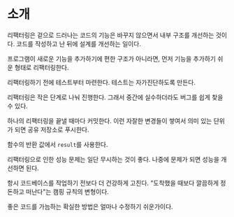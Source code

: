 # 소개

리팩터링은 겉으로 드러나는 코드의 기능은 바꾸지 않으면서 내부 구조를 개선하는 것이다. 코드를 작성하고 난 뒤에 설계를 개선하는 일이다.

프로그램이 새로운 기능을 추가하기에 편한 구조가 아니라면, 먼저 기능을 추가하기 쉬운 형태로 리팩터링한다.

리팩터링하기 전에 테스트부터 마련한다. 테스트는 자가진단하도록 만든다.

리팩터링은 작은 단계로 나눠 진행한다. 그래서 중간에 실수하더라도 버그를 쉽게 찾을 수 있다.

하나의 리팩터링을 끝낼 때마다 커밋한다. 이런 자잘한 변경들이 쌓여서 의미 있는 단위가 되면 공유 저장소로 푸시한다.

함수의 반환 값에서 `result`를 사용한다.

리팩터링으로 인한 성능 문제는 일단 무시하는 것이 좋다. 나중에 문제가 되면 성능을 개선하면 된다.

항시 코드베이스를 작업하기 전보다 더 건강하게 고친다. "도착했을 때보다 깔끔하게 정돈하고 떠난다"는 캠핑 규칙의 변형이다.

좋은 코드를 가늠하는 확실한 방법은 얼마나 수정하기 쉬운가이다.